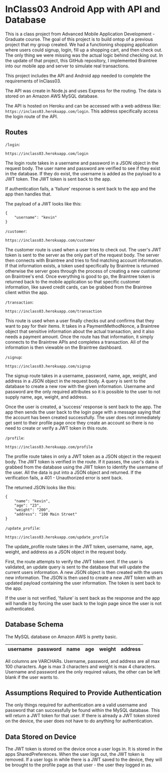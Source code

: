 # InClass03 Android App with API and Database

This is a class project from Advanced Mobile Application Development - Graduate course. The goal of this project is to build ontop of a previous project that my group created. We had a functioning shopping application where users could signup, login, fill up a shopping cart, and then check out. The only thing we were missing was the actual logic behind checking out. In the update of that project, this GitHub repository, I implemented Braintree into our mobile app and server to simulate real transactions.

This project includes the API and Android app needed to complete the requirements of InClass03.

The API was create in Node.js and uses Express for the routing. The data is stored on an Amazon AWS MySQL database.

The API is hosted on Heroku and can be accessed with a web address like: `https://inclass03.herokuapp.com/login`. This address specifically access the login route of the API.

## Routes

```/login```:

    https://inclass03.herokuapp.com/login

The login route takes in a username and password in a JSON object in the request body. The user name and password are verified to see if they exist in the database. If they do exist, the username is added as the payload to a JWT token. The JWT token is sent back to the app.

If authentication fails, a 'failure' response is sent back to the app and the app then handles that.

The payload of a JWT looks like this:

    {
        "username": "kevin"
    }
    
```/customer```:

    https://inclass03.herokuapp.com/customer
    
The customer route is used when a user tries to check out. The user's JWT token is sent to the server as the only part of the request body. The server then connects with Braintree and tries to find matching account information. If that information exists, a token used specifically by Braintree is returned otherwise the server goes through the process of creating a new customer on Braintree's end. Once everything is good to go, the Braintree token is returned back to the mobile application so that specific customer information, like saved credit cards, can be grabbed from the Braintree client within the app.

```/transaction```:

    https://inclass03.herokuapp.com/transaction 
    
This route is used when a user finally checks out and confirms that they want to pay for their items. It takes in a PaymentMethodNonce, a Braintree object that sensitive information about the actual transaction, and it also needs a payment amount. Once the route has that information, it simply connects to the Braintree APIs and completes a transaction. All of the information is then viewable on the Braintree dashboard. 
    
    
```/signup```:

    https://inclass03.herokuapp.com/signup

The signup route takes in a username, password, name, age, weight, and address in a JSON object in the request body. A query is sent to the database to create a new row with the given information. Username and password are the only required attributes so it is possible to the user to not supply name, age, weight, and address.

Once the user is created, a 'success' response is sent back to the app. The app then sends the user back to the login page with a message saying that the account has been created successfully. The user does not immediately get sent to their profile page once they create an account so there is no need to create or verify a JWT token in this route.

```/profile```:

    https://inclass03.herokuapp.com/profile

The profile route takes in only a JWT token as a JSON object in the request body. The JWT token is verified in the route. If it passes, the user's data is grabbed from the database using the JWT token to identify the username of the user. All the data is put into a JSON object and returned. If the verification fails, a 401 - Unauthorized error is sent back.

The returned JSON looks like this:

    {
        "name": "kevin",
        "age": "23",
        "weight": "200",
        "address": "100 Main Street"
    }

```/update_profile```:

    https://inclass03.herokuapp.com/update_profile

The update_profile route takes in the JWT token, username, name, age, weight, and address as a JSON object in the request body.

First, the route attempts to verify the JWT token sent. If the user is validated, an update query is sent to the database that will update the current users information. A new JSON object is then created with the users new information. The JSON is then used to create a new JWT token with an updated payload containing the user information. The token is sent back to the app.

If the user is not verified, 'failure' is sent back as the response and the app will handle it by forcing the user back to the login page since the user is not authenticated.

## Database Schema

The MySQL database on Amazon AWS is pretty basic.

| username | password | name | age | weight | address |
|----------|----------|------|-----|--------|---------|

All columns are VARCHARs. Username, password, and address are all max 100 characters. Age is max 3 characters and weight is max 4 characters. Username and password are the only required values, the other can be left blank if the user wants to.

## Assumptions Required to Provide Authentication

The only things required for authentication are a valid username and password that can successfully be found within the MySQL database. This will return a JWT token for that user. If there is already a JWT token stored on the device, the user does not have to do anything for authentication.

## Data Stored on Device

The JWT token is stored on the device once a user logs in. It is stored in the apps SharedPreferences. When the user logs out, the JWT token is removed. If a user logs in while there is a JWT saved to the device, they will be brought to the profile page as that user - the user they logged in as.
